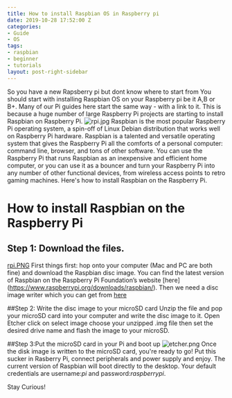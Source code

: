 ```yaml
---
title: How to install Raspbian OS in Raspberry pi
date: 2019-10-28 17:52:00 Z
categories:
- Guide
- OS
tags:
- raspbian
- beginner
- tutorials
layout: post-right-sidebar
---
```


So you have a new Rapsberry pi but dont know where to start from You should start with installing Raspbian OS on your Raspberry pi be it A,B or B+.
Many of our Pi guides here start the same way - with a link to it. This is because a huge number of large Raspberry Pi projects are starting to install Raspbian on Raspberry Pi. 
![rpi.jpg](/uploads/rpi.jpg)
Raspbian is the most popular Raspberry Pi operating system, a spin-off of Linux Debian distribution that works well on Raspberry Pi hardware. Raspbian is a talented and versatile operating system that gives the Raspberry Pi all the comforts of a personal computer: command line, browser, and tons of other software. You can use the Raspberry Pi that runs Raspbian as an inexpensive and efficient home computer, or you can use it as a bouncer and turn your Raspberry Pi into any number of other functional devices, from wireless access points to retro gaming machines. Here's how to install Raspbian on the Raspberry Pi.

# How to install Raspbian on the Raspberry Pi

## Step 1: Download the files.
[rpi.PNG](/uploads/rpi.PNG)
First things first: hop onto your computer (Mac and PC are both fine) and download the Raspbian disc image. 
You can find the latest version of Raspbian on the Raspberry Pi Foundation’s website [here] (https://www.raspberrypi.org/downloads/raspbian/). 
Then we need a disc image writer which you can get from [here ](https://www.balena.io/etcher/)

##Step 2: Write the disc image to your microSD card
Unzip the file and pop your microSD card into your computer and write the disc image to it. 
Open Etcher click on select image choose your unzipped .img file then set the desired drive name and flash the image to your microSD.

##Step 3:Put the microSD card in your Pi and boot up
![etcher.png](/uploads/etcher.png)
Once the disk image is written to the microSD card, you're ready to go! Put this sucker in Rasberry Pi, connect peripherals and power supply and enjoy. The current version of Raspbian will boot directly to the desktop. Your default credentials are username:*pi* and password:*raspberrypi*.

Stay Curious!
